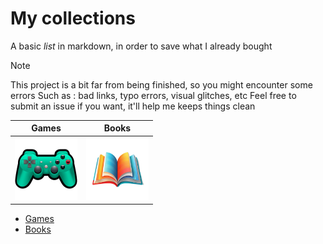 # My collections 


A basic *list* in markdown, in order to save what I already bought

> [!NOTE]
> This project is a bit far from being finished, so you might encounter some errors
> Such as : bad links, typo errors, visual glitches, etc
> Feel free to submit an issue if you want, it'll help me keeps things clean


| Games | Books |
| --- | --- |
| <a href="games/games.md"><img src="img/controller.png" width="100"></a>   | <a href="books/books.md"><img src="img/books.png" width="100"></a> | 
- [Games](games/games.md)
- [Books](books/books.md)
